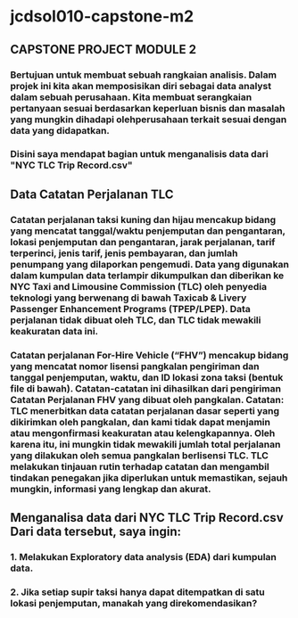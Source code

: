 # jcdsol010-capstone-m2
## CAPSTONE PROJECT MODULE 2
### Bertujuan untuk membuat sebuah rangkaian analisis. Dalam projek ini kita akan memposisikan diri sebagai data analyst dalam sebuah perusahaan. Kita membuat serangkaian pertanyaan sesuai berdasarkan keperluan bisnis dan masalah yang mungkin dihadapi olehperusahaan terkait sesuai dengan data yang didapatkan.
### Disini saya mendapat bagian untuk menganalisis data dari "NYC TLC Trip Record.csv"

## Data Catatan Perjalanan TLC
### Catatan perjalanan taksi kuning dan hijau mencakup bidang yang mencatat tanggal/waktu penjemputan dan pengantaran, lokasi penjemputan dan pengantaran, jarak perjalanan, tarif terperinci, jenis tarif, jenis pembayaran, dan jumlah penumpang yang dilaporkan pengemudi. Data yang digunakan dalam kumpulan data terlampir dikumpulkan dan diberikan ke NYC Taxi and Limousine Commission (TLC) oleh penyedia teknologi yang berwenang di bawah Taxicab & Livery Passenger Enhancement Programs (TPEP/LPEP). Data perjalanan tidak dibuat oleh TLC, dan TLC tidak mewakili keakuratan data ini.
### Catatan perjalanan For-Hire Vehicle (“FHV”) mencakup bidang yang mencatat nomor lisensi pangkalan pengiriman dan tanggal penjemputan, waktu, dan ID lokasi zona taksi (bentuk file di bawah). Catatan-catatan ini dihasilkan dari pengiriman Catatan Perjalanan FHV yang dibuat oleh pangkalan. Catatan: TLC menerbitkan data catatan perjalanan dasar seperti yang dikirimkan oleh pangkalan, dan kami tidak dapat menjamin atau mengonfirmasi keakuratan atau kelengkapannya. Oleh karena itu, ini mungkin tidak mewakili jumlah total perjalanan yang dilakukan oleh semua pangkalan berlisensi TLC. TLC melakukan tinjauan rutin terhadap catatan dan mengambil tindakan penegakan jika diperlukan untuk memastikan, sejauh mungkin, informasi yang lengkap dan akurat.

## Menganalisa data dari NYC TLC Trip Record.csv Dari data tersebut, saya ingin:
### 1. Melakukan Exploratory data analysis (EDA) dari kumpulan data.
### 2. Jika setiap supir taksi hanya dapat ditempatkan di satu lokasi penjemputan, manakah yang direkomendasikan?

